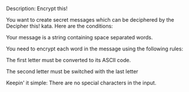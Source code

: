 Description:
Encrypt this!

You want to create secret messages which can be deciphered by the Decipher this! kata. Here are the conditions:

Your message is a string containing space separated words.

You need to encrypt each word in the message using the following rules:

The first letter must be converted to its ASCII code.

The second letter must be switched with the last letter

Keepin' it simple: There are no special characters in the input.